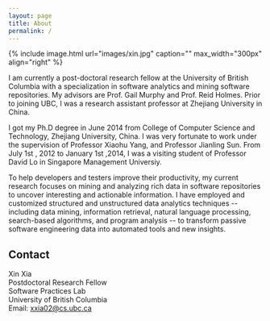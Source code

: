 ```yaml
---
layout: page
title: About
permalink: /
---
```


{% include image.html url="images/xin.jpg" caption="" max_width="300px" align="right" %}

I am currently a post-doctoral research fellow at the University of British Columbia with
a specialization in software analytics and mining software repositories. My advisors are Prof. Gail Murphy and Prof. Reid Holmes. Prior to joining UBC, I was a research assistant professor at Zhejiang University in China. 

I got my Ph.D degree in June 2014 from College of Computer Science and Technology,  Zhejiang University, China.  I was very fortunate to work under the supervision of  Professor Xiaohu Yang, and Professor Jianling Sun. From July 1st , 2012 to January 1st ,2014, I was a visiting student of Professor David Lo in Singapore Management Universiy. 


To help developers and testers improve their productivity, my current research focuses on mining and analyzing
rich data in software repositories to uncover interesting and actionable information. I have employed and customized structured and unstructured data analytics techniques -- including data mining, information retrieval,
natural language processing, search-based algorithms, and program analysis -- to transform passive software
engineering data into automated tools and new insights.

## Contact

Xin Xia <br />
Postdoctoral Research Fellow<br />
Software Practices Lab <br />
University of British Columbia <br />
Email: [xxia02@cs.ubc.ca]

 
[xxia02@cs.ubc.ca]: mailto:xxia02@cs.ubc.ca
